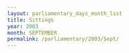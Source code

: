 ```yaml
---
layout: parliamentary_days_month_list
title: Sittings
year: 2003
month: SEPTEMBER
permalink: /parliamentary/2003/Sept/
---
```


